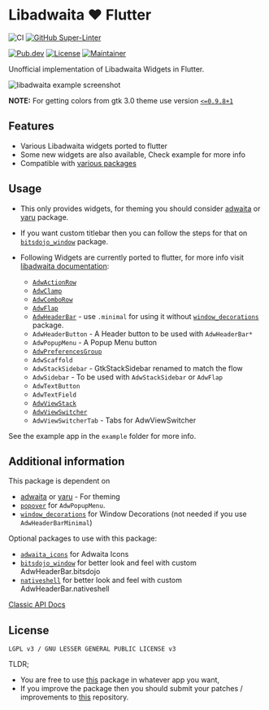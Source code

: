 # Libadwaita ❤️ Flutter

![CI](https://github.com/gtk-flutter/libadwaita/actions/workflows/ci.yml/badge.svg)
[![GitHub Super-Linter](https://github.com/gtk-flutter/adwaita/workflows/Lint%20Code%20Base/badge.svg)](https://github.com/marketplace/actions/super-linter)

[![Pub.dev](https://img.shields.io/pub/v/libadwaita.svg)](https://pub.dev/packages/libadwaita)
[![License](https://img.shields.io/github/license/gtk-flutter/libadwaita?color=indigo)](LICENSE)
[![Maintainer](https://img.shields.io/badge/Maintainer-prateekmedia-informational)](https://github.com/prateekmedia)

Unofficial implementation of Libadwaita Widgets in Flutter.

![libadwaita example screenshot](https://user-images.githubusercontent.com/41370460/146646064-09e10e32-8635-43ed-bd9c-0ed191d30a97.png)

**NOTE:** For getting colors from gtk 3.0 theme use version [`<=0.9.8+1`](https://pub.dev/packages/gtk/versions/0.9.8+1)

## Features

- Various Libadwaita widgets ported to flutter
- Some new widgets are also available, Check example for more info
- Compatible with [various packages](#additional-information)

## Usage

- This only provides widgets, for theming you should consider [adwaita](https://pub.dev/packages/adwaita) or [yaru](https://github.com/ubuntu/yaru.dart) package.
- If you want custom titlebar then you can follow the steps for that on [`bitsdojo_window`](https://pub.dev/packages/bitsdojo_window) package.
- Following Widgets are currently ported to flutter, for more info visit [libadwaita documentation](https://gnome.pages.gitlab.gnome.org/libadwaita/doc/main/index.html#classes):

  - [`AdwActionRow`](https://gnome.pages.gitlab.gnome.org/libadwaita/doc/main/class.ActionRow.html)
  - [`AdwClamp`](https://gnome.pages.gitlab.gnome.org/libadwaita/doc/main/class.Clamp.html)
  - [`AdwComboRow`](https://gnome.pages.gitlab.gnome.org/libadwaita/doc/main/class.ComboRow.html)
  - [`AdwFlap`](https://gnome.pages.gitlab.gnome.org/libadwaita/doc/main/class.Flap.html)
  - [`AdwHeaderBar`](https://gnome.pages.gitlab.gnome.org/libadwaita/doc/main/class.HeaderBar.html) - use `.minimal` for using it without [`window_decorations`](https://pub.dev/packages/window_decorations) package.
  - `AdwHeaderButton` - A Header button to be used with `AdwHeaderBar*`
  - `AdwPopupMenu` - A Popup Menu button
  - [`AdwPreferencesGroup`](https://gnome.pages.gitlab.gnome.org/libadwaita/doc/main/class.PreferencesGroup.html)
  - `AdwScaffold`
  - `AdwStackSidebar` - GtkStackSidebar renamed to match the flow
  - `AdwSidebar` - To be used with `AdwStackSidebar` or `AdwFlap`
  - `AdwTextButton`
  - `AdwTextField`
  - [`AdwViewStack`](https://gnome.pages.gitlab.gnome.org/libadwaita/doc/main/class.ViewStack.html)
  - [`AdwViewSwitcher`](https://gnome.pages.gitlab.gnome.org/libadwaita/doc/main/class.ViewSwitcher.html)
  - `AdwViewSwitcherTab` - Tabs for AdwViewSwitcher

See the example app in the `example` folder for more info.

## Additional information

This package is dependent on

- [adwaita](https://pub.dev/packages/adwaita) or [yaru](https://github.com/ubuntu/yaru.dart) - For theming
- [`popover`](https://pub.dev/packages/popover) for `AdwPopupMenu`.
- [`window_decorations`](https://pub.dev/packages/window_decorations) for Window Decorations (not needed if you use `AdwHeaderBarMinimal`)

Optional packages to use with this package:

- [`adwaita_icons`](https://pub.dev/packages/adwaita_icons) for Adwaita Icons
- [`bitsdojo_window`](https://pub.dev/packages/bitsdojo_window) for better look and feel with custom AdwHeaderBar.bitsdojo
- [`nativeshell`](https://pub.dev/packages/nativeshell) for better look and feel with custom AdwHeaderBar.nativeshell

[Classic API Docs](https://pub.dev/documentation/libadwaita/latest/)

## License

`LGPL v3 / GNU LESSER GENERAL PUBLIC LICENSE v3`

TLDR;

- You are free to use [this](https://pub.dev/packages/libadwaita) package in whatever app you want,
- If you improve the package then you should submit your patches / improvements to [this](https://github.com/prateekmedia/gtk-flutter) repository.
